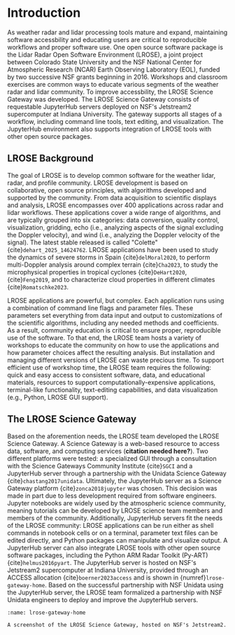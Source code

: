 # Introduction

As weather radar and lidar processing tools mature and expand, maintaining software accessbility and educating users are critical to reproducible workflows and proper software use. One open source software package is the Lidar Radar Open Software Environment (LROSE), a joint project between Colorado State University and the NSF National Center for Atmospheric Research (NCAR) Earth Observing Laboratory (EOL), funded by two successive NSF grants beginning in 2016. Workshops and classroom exercises are common ways to educate various segments of the weather radar and lidar community. To improve accessbility, the LROSE Science Gateway was developed. The LROSE Science Gateway consists of requestable JupyterHub servers deployed on NSF's Jetstream2 supercomputer at Indiana University. The gateway supports all stages of a workflow, including command line tools, text editing, and visualization. The JupyterHub environment also supports integration of LROSE tools with other open source packages. 

## LROSE Background

The goal of LROSE is to develop common software for the weather lidar, radar, and profile community.  LROSE development is based on collaborative, open source principles, with algorithms developed and supported by the community. From data acquisition to scientific displays and analysis, LROSE encompasses over 400 applications across radar and lidar workflows. These applications cover a wide range of algorithms, and are typically grouped into six categories: data conversion, quality control, visualization, gridding, echo (i.e., analyzing aspects of the signal excluding the Doppler velocity), and wind (i.e., analyzing the Doppler velocity of the signal). The latest stable released is called "Colette" {cite}`dehart_2025_14624762`. LROSE applications have been used to study the dynamics of severe storms in Spain {cite}`delMoral2020`, to perform multi-Doppler analysis around complex terrain {cite}`Cha2023`, to study the microphysical properties in tropical cyclones {cite}`DeHart2020`, {cite}`Feng2019`, and to characterize cloud properties in different climates {cite}`Romatschke2023`.

LROSE applications are powerful, but complex. Each application runs using a combination of command line flags and parameter files. These parameters set everything from data input and output to customizations of the scientific algorithms, including any needed methods and coefficients. As a result, community education is critical to ensure proper, reproducible use of the software. To that end, the LROSE team hosts a variety of workshops to educate the community on how to use the applications and how parameter choices affect the resulting analysis. But installation and managing different versions of LROSE can waste precious time. To support efficient use of workshop time, the LROSE team requires the following: quick and easy access to consistent software, data, and educational materials, resources to support computationally-expensive applications, terminal-like functionality, text-editing capabilities, and data visualization (e.g., Python, LROSE GUI support).

## The LROSE Science Gateway

Based on the aforemention needs, the LROSE team developed the LROSE Science Gateway. A Science Gateway is a web-based resource to access data, software, and computing services (****citation needed here?****). Two different platforms were tested: a specialized GUI through a consultation with the Science Gateways Community Institute {cite}`SGCI` and a JupyterHub server through a partnership with the Unidata Science Gateway {cite}`chastang2017unidata`. Ultimately, the JupyterHub server as a Science Gateway platform {cite}`zonca2018jupyter` was chosen. This decision was made in part due to less development required from software engineers. Jupyter notebooks are widely used by the atmospheric science community, meaning tutorials can be developed by LROSE science team members and members of the community. Additionally, JupyterHub servers fit the needs of the LROSE community: LROSE applications can be run either as shell commands in notebook cells or on a terminal, parameter text files can be edited directly, and Python packages can manipulate and visualize output. A JupyterHub server can also integrate LROSE tools with other open source software packages, including the Python ARM Radar Toolkit (Py-ART) {cite}`helmus2016pyart`. The JupyterHub server is hosted on NSF's Jetstream2 supercomputer at Indiana University, provided through an ACCESS allocation {cite}`boerner2023access` and is shown in {numref}`lrose-gateway-home`. Based on the successful partnership with NSF Unidata using the JupyterHub server, the LROSE team formalized a partnership with NSF Unidata engineers to deploy and improve the JupyterHub servers.

```{figure} ./images/lrose_gateway_home.png
:name: lrose-gateway-home

A screenshot of the LROSE Science Gateway, hosted on NSF's Jetstream2.
```